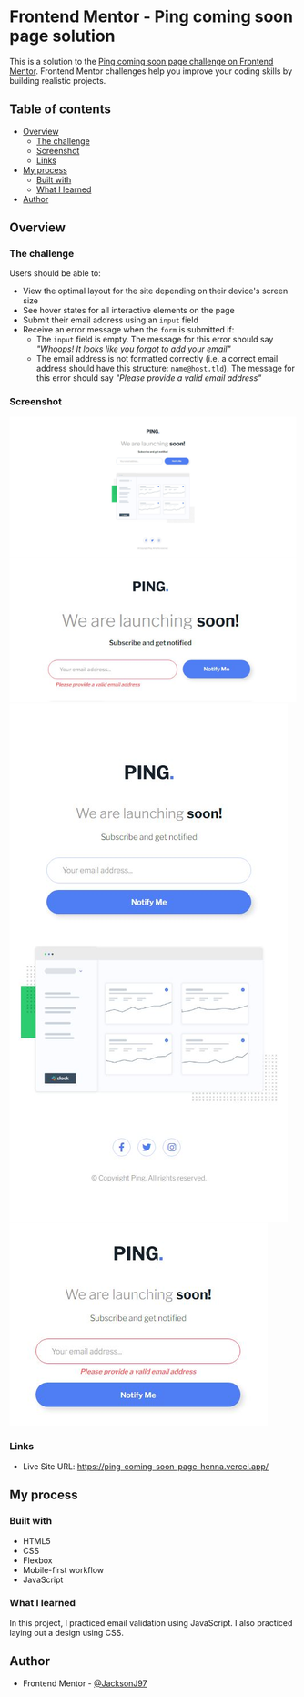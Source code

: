 # Frontend Mentor - Ping coming soon page solution

This is a solution to the [Ping coming soon page challenge on Frontend Mentor](https://www.frontendmentor.io/challenges/ping-single-column-coming-soon-page-5cadd051fec04111f7b848da). Frontend Mentor challenges help you improve your coding skills by building realistic projects.

## Table of contents

- [Overview](#overview)
  - [The challenge](#the-challenge)
  - [Screenshot](#screenshot)
  - [Links](#links)
- [My process](#my-process)
  - [Built with](#built-with)
  - [What I learned](#what-i-learned)
- [Author](#author)

## Overview

### The challenge

Users should be able to:

- View the optimal layout for the site depending on their device's screen size
- See hover states for all interactive elements on the page
- Submit their email address using an `input` field
- Receive an error message when the `form` is submitted if:
  - The `input` field is empty. The message for this error should say _"Whoops! It looks like you forgot to add your email"_
  - The email address is not formatted correctly (i.e. a correct email address should have this structure: `name@host.tld`). The message for this error should say _"Please provide a valid email address"_

### Screenshot

![Desktop view](./design/final-desktop.jpg)
![Desktop active view](./design/final-active-desktop.jpg)
![Mobile view](./design/final-mobile.jpg)
![Mobile active view](./design/final-active-mobile.jpg)

### Links

- Live Site URL: https://ping-coming-soon-page-henna.vercel.app/

## My process

### Built with

- HTML5
- CSS
- Flexbox
- Mobile-first workflow
- JavaScript

### What I learned

In this project, I practiced email validation using JavaScript. I also practiced laying out a design using CSS.

## Author

- Frontend Mentor - [@JacksonJ97](https://www.frontendmentor.io/profile/JacksonJ97)
